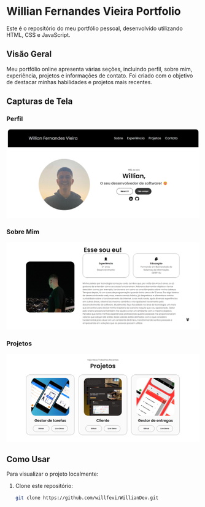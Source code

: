 # Willian Fernandes Vieira Portfolio

Este é o repositório do meu portfólio pessoal, desenvolvido utilizando HTML, CSS e JavaScript.

## Visão Geral

Meu portfólio online apresenta várias seções, incluindo perfil, sobre mim, experiência, projetos e informações de contato. Foi criado com o objetivo de destacar minhas habilidades e projetos mais recentes.

## Capturas de Tela

### Perfil

![Perfil](/profile-screenshot.png)

### Sobre Mim

![Sobre Mim](./about-screenshot.png)

### Projetos

![Projetos](projects-screenshot.png)

## Como Usar

Para visualizar o projeto localmente:

1. Clone este repositório:
   ```bash
   git clone https://github.com/willfevi/WillianDev.git
